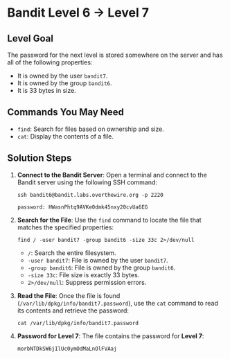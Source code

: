 # Bandit Level 6 → Level 7

## Level Goal
The password for the next level is stored somewhere on the server and has all of the following properties:
- It is owned by the user `bandit7`.
- It is owned by the group `bandit6`.
- It is 33 bytes in size.

## Commands You May Need
- `find`: Search for files based on ownership and size.
- `cat`: Display the contents of a file.

## Solution Steps

1. **Connect to the Bandit Server**:
   Open a terminal and connect to the Bandit server using the following SSH command:
   
   ```
   ssh bandit6@bandit.labs.overthewire.org -p 2220
   ```
   ```
   password: HWasnPhtq9AVKe0dmk45nxy20cvUa6EG
   ```
   
2. **Search for the File**:
   Use the `find` command to locate the file that matches the specified properties:

   ```
   find / -user bandit7 -group bandit6 -size 33c 2>/dev/null
   ```

   - `/`: Search the entire filesystem.
   - `-user bandit7`: File is owned by the user `bandit7`.
   - `-group bandit6`: File is owned by the group `bandit6`.
   - `-size 33c`: File size is exactly 33 bytes.
   - `2>/dev/null`: Suppress permission errors.

3. **Read the File**:
   Once the file is found (`/var/lib/dpkg/info/bandit7.password`), use the `cat` command to read its contents and retrieve the password:

   ```
   cat /var/lib/dpkg/info/bandit7.password
   ```

4. **Password for Level 7**:
   The file contains the password for **Level 7**:
   
   ```
   morbNTDkSW6jIlUc0ymOdMaLnOlFVAaj
   ```
